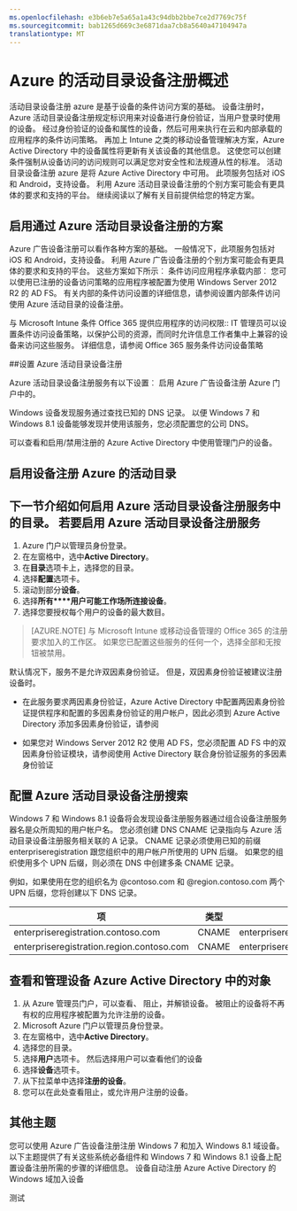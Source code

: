 ```yaml
---
ms.openlocfilehash: e3b6eb7e5a65a1a43c94dbb2bbe7ce2d7769c75f
ms.sourcegitcommit: bab1265d669c3e6871daa7cb8a5640a47104947a
translationtype: MT
---
```

<properties
    pageTitle="Azure 的 Active Directory 设备注册概述 |Microsoft Azure"
    description="是基于设备的条件访问方案的基础。 设备注册时，Azure 活动目录设备注册规定标识用来对设备进行身份验证，当用户登录时使用的设备。"
    services="active-directory"
    documentationCenter=""
    authors="femila"
    manager="stevenpo"
    editor=""/>

<tags
    ms.service="active-directory"
    ms.workload="identity"
    ms.tgt_pltfrm="na"
    ms.devlang="na"
    ms.topic="article"
    ms.date="08/02/2015"
    ms.author="femila"/>

# Azure 的活动目录设备注册概述

活动目录设备注册 azure 是基于设备的条件访问方案的基础。 设备注册时，Azure 活动目录设备注册规定标识用来对设备进行身份验证，当用户登录时使用的设备。 经过身份验证的设备和属性的设备，然后可用来执行在云和内部承载的应用程序的条件访问策略。
再加上 Intune 之类的移动设备管理解决方案，Azure Active Directory 中的设备属性将更新有关该设备的其他信息。 这使您可以创建条件强制从设备访问的访问规则可以满足您对安全性和法规遵从性的标准。
活动目录设备注册 azure 是将 Azure Active Directory 中可用。 此项服务包括对 iOS 和 Android，支持设备。 利用 Azure 活动目录设备注册的个别方案可能会有更具体的要求和支持的平台。 继续阅读以了解有关目前提供给您的特定方案。

## 启用通过 Azure 活动目录设备注册的方案

Azure 广告设备注册可以看作各种方案的基础。 一般情况下，此项服务包括对 iOS 和 Android，支持设备。 利用 Azure 广告设备注册的个别方案可能会有更具体的要求和支持的平台。 这些方案如下所示︰ 条件访问应用程序承载内部︰ 您可以使用已注册的设备访问策略的应用程序被配置为使用 Windows Server 2012 R2 的 AD FS。 有关内部的条件访问设置的详细信息，请参阅设置内部条件访问使用 Azure 活动目录的设备注册。 

与 Microsoft Intune 条件 Office 365 提供应用程序的访问权限:: IT 管理员可以设置条件访问设备策略，以保护公司的资源，而同时允许信息工作者集中上兼容的设备来访问这些服务。 详细信息，请参阅 Office 365 服务条件访问设备策略

##设置 Azure 活动目录设备注册

Azure 活动目录设备注册服务有以下设置︰ 启用 Azure 广告设备注册 Azure 门户中的。

Windows 设备发现服务通过查找已知的 DNS 记录。 以便 Windows 7 和 Windows 8.1 设备能够发现并使用该服务，您必须配置您的公司 DNS。

可以查看和启用/禁用注册的 Azure Active Directory 中使用管理门户的设备。 

## 启用设备注册 Azure 的活动目录
下一节介绍如何启用 Azure 活动目录设备注册服务中的目录。
若要启用 Azure 活动目录设备注册服务
-------------------------------------------------------------
1. Azure 门户以管理员身份登录。
1. 在左窗格中，选中**Active Directory**。
1. 在**目录**选项卡上，选择您的目录。
1. 选择**配置**选项卡。
1. 滚动到部分**设备**。
1. 选择**所有****用户可能工作场所连接设备**。
1. 选择您要授权每个用户的设备的最大数目。

>[AZURE.NOTE]
>与 Microsoft Intune 或移动设备管理的 Office 365 的注册要求加入的工作区。 如果您已配置这些服务的任何一个，选择全部和无按钮被禁用。


默认情况下，服务不是允许双因素身份验证。 但是，双因素身份验证被建议注册设备时。

* 在此服务要求两因素身份验证，Azure Active Directory 中配置两因素身份验证提供程序和配置的多因素身份验证的用户帐户，因此必须到 Azure Active Directory 添加多因素身份验证，请参阅

* 如果您对 Windows Server 2012 R2 使用 AD FS，您必须配置 AD FS 中的双因素身份验证模块，请参阅使用 Active Directory 联合身份验证服务的多因素身份验证

## 配置 Azure 活动目录设备注册搜索
Windows 7 和 Windows 8.1 设备将会发现设备注册服务器通过组合设备注册服务器名是众所周知的用户帐户名。
您必须创建 DNS CNAME 记录指向与 Azure 活动目录设备注册服务相关联的 A 记录。 CNAME 记录必须使用已知的前缀 enterpriseregistration 跟您组织中的用户帐户所使用的 UPN 后缀。 如果您的组织使用多个 UPN 后缀，则必须在 DNS 中创建多条 CNAME 记录。

例如，如果使用在您的组织名为 @contoso.com 和 @region.contoso.com 两个 UPN 后缀，您将创建以下 DNS 记录。
 
| 项                                     | 类型  | 地址                            |
|-------------------------------------------|-------|------------------------------------|
| enterpriseregistration.contoso.com        | CNAME | enterpriseregistration.windows.net |
| enterpriseregistration.region.contoso.com | CNAME | enterpriseregistration.windows.net |

## 查看和管理设备 Azure Active Directory 中的对象
1. 从 Azure 管理员门户，可以查看、 阻止，并解锁设备。 被阻止的设备将不再有权的应用程序被配置为允许注册的设备。
1. Microsoft Azure 门户以管理员身份登录。
1. 在左窗格中，选中**Active Directory**。
1. 选择您的目录。
1. 选择**用户**选项卡。 然后选择用户可以查看他们的设备
1. 选择**设备**选项卡。
1. 从下拉菜单中选择**注册的设备**。
1. 您可以在此处查看阻止，或允许用户注册的设备。 

## 其他主题

您可以使用 Azure 广告设备注册注册 Windows 7 和加入 Windows 8.1 域设备。 以下主题提供了有关这些系统必备组件和 Windows 7 和 Windows 8.1 设备上配置设备注册所需的步骤的详细信息。
设备自动注册 Azure Active Directory 的 Windows 域加入设备 

测试
